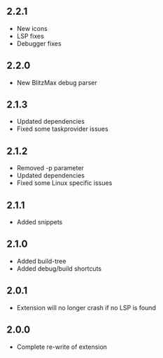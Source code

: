 ## 2.2.1
* New icons
* LSP fixes
* Debugger fixes

## 2.2.0
* New BlitzMax debug parser

## 2.1.3
* Updated dependencies
* Fixed some taskprovider issues

## 2.1.2
* Removed -p parameter
* Updated dependencies
* Fixed some Linux specific issues

## 2.1.1
* Added snippets

## 2.1.0
* Added build-tree
* Added debug/build shortcuts

## 2.0.1
* Extension will no longer crash if no LSP is found

## 2.0.0
* Complete re-write of extension